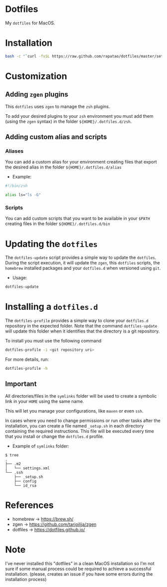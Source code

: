 Dotfiles
===

My `dotfiles` for MacOS.

# Installation

```bash
bash -c "`curl -fsSL https://raw.github.com/rapatao/dotfiles/master/setup.sh`"
```

# Customization

## Adding `zgen` plugins

This `dotfiles` uses `zgen` to manage the `zsh` plugins.

To add your desired plugins to your `zsh` environment you must add them (using the `zgen` syntax) in the folder `${HOME}/.dotfiles.d/zsh`.

## Adding custom alias and scripts

### Aliases
You can add a custom alias for your environment creating files that export the desired alias in the folder `${HOME}/.dotfiles.d/alias`

* Example:

```zsh
#!/bin/zsh

alias ls="ls -G"
```

### Scripts
You can add custom scripts that you want to be available in your `$PATH` creating files in the folder `${HOME}/.dotfiles.d/bin`

# Updating the `dotfiles`

The `dotfiles-update` script provides a simple way to update the `dotfiles`. During the script execution, it will update the `zgen`, this `dotfiles` scripts, the `homebrew` installed packages and your `dotfiles.d` when versioned using `git`.

* Usage:
```zsh
dotfiles-update
```

# Installing a `dotfiles.d`

The `dotfiles-profile` provides a simple way to clone your `dotfiles.d` repository in the expected folder. Note that the command `dotfiles-update` will update this folder when it identifies that the directory is a git repository.

To install you must use the following command
```zsh
dotfiles-profile -i <git repository uri>
```

For more details, run:
```zsh
dotfiles-profile -h
```

## Important
All directories/files in the `symlinks` folder will be used to create a symbolic link in your `HOME` using the same name.

This will let you manage your configurations, like `maven` or even `ssh`.

In cases where you need to change permissions or run other tasks after the installation, you can create a file named `_setup.sh` in each directory containing the required instructions. This file will be executed every time that you install or change the `dotfiles.d` profile.

* Example of `symlinks` folder:

```
$ tree                                                                                                                    .
├── .m2
│   └── settings.xml
└── .ssh
    ├── _setup.sh
    ├── config
    └── id_rsa
```

# References

* homebrew -> https://brew.sh/
* zgen -> https://github.com/tarjoilija/zgen
* dotfiles -> https://dotfiles.github.io/

# Note
I've never installed this "dotfiles" in a clean MacOS installation so I'm not sure if some manual process could be required to achieve a successful installation. (please, creates an issue if you have some errors during the installation process)

